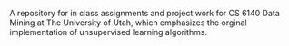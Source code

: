 A repository for in class assignments and project work for CS 6140 Data Mining at The University of Utah, which emphasizes the orginal implementation of unsupervised learning algorithms.
